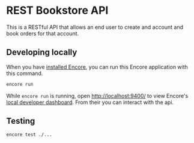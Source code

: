 # REST Bookstore API

This is a RESTful API that allows an end user to create and account and book orders for that account.

## Developing locally

When you have [installed Encore](https://encore.dev/docs/install), you can run this Encore application with this command.

```bash
encore run
```

While `encore run` is running, open [http://localhost:9400/](http://localhost:9400/) to view Encore's [local developer dashboard](https://encore.dev/docs/observability/dev-dash). From their you can interact with the api.

## Testing

```bash
encore test ./...
```